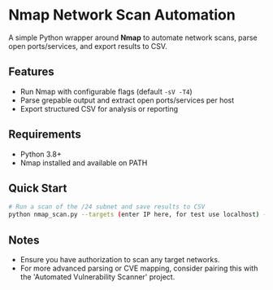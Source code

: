 # Nmap Network Scan Automation

A simple Python wrapper around **Nmap** to automate network scans, parse open ports/services, and export results to CSV.

## Features
- Run Nmap with configurable flags (default `-sV -T4`)
- Parse grepable output and extract open ports/services per host
- Export structured CSV for analysis or reporting

## Requirements
- Python 3.8+
- Nmap installed and available on PATH

## Quick Start
```bash
# Run a scan of the /24 subnet and save results to CSV
python nmap_scan.py --targets (enter IP here, for test use localhost) --out report.csv --args "-sV -T4"
```

## Notes
- Ensure you have authorization to scan any target networks.
- For more advanced parsing or CVE mapping, consider pairing this with the 'Automated Vulnerability Scanner' project.

